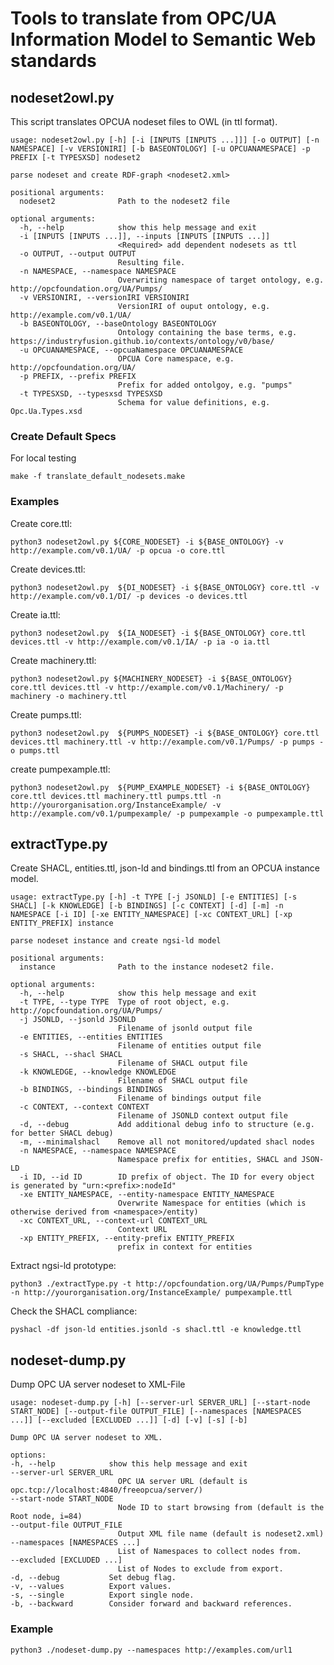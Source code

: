 # Tools to translate from OPC/UA Information Model to Semantic Web standards

## nodeset2owl.py

This script translates OPCUA nodeset files to OWL (in ttl format).

```console
usage: nodeset2owl.py [-h] [-i [INPUTS [INPUTS ...]]] [-o OUTPUT] [-n NAMESPACE] [-v VERSIONIRI] [-b BASEONTOLOGY] [-u OPCUANAMESPACE] -p PREFIX [-t TYPESXSD] nodeset2

parse nodeset and create RDF-graph <nodeset2.xml>

positional arguments:
  nodeset2              Path to the nodeset2 file

optional arguments:
  -h, --help            show this help message and exit
  -i [INPUTS [INPUTS ...]], --inputs [INPUTS [INPUTS ...]]
                        <Required> add dependent nodesets as ttl
  -o OUTPUT, --output OUTPUT
                        Resulting file.
  -n NAMESPACE, --namespace NAMESPACE
                        Overwriting namespace of target ontology, e.g. http://opcfoundation.org/UA/Pumps/
  -v VERSIONIRI, --versionIRI VERSIONIRI
                        VersionIRI of ouput ontology, e.g. http://example.com/v0.1/UA/
  -b BASEONTOLOGY, --baseOntology BASEONTOLOGY
                        Ontology containing the base terms, e.g. https://industryfusion.github.io/contexts/ontology/v0/base/
  -u OPCUANAMESPACE, --opcuaNamespace OPCUANAMESPACE
                        OPCUA Core namespace, e.g. http://opcfoundation.org/UA/
  -p PREFIX, --prefix PREFIX
                        Prefix for added ontolgoy, e.g. "pumps"
  -t TYPESXSD, --typesxsd TYPESXSD
                        Schema for value definitions, e.g. Opc.Ua.Types.xsd
```

### Create Default Specs
For local testing

    make -f translate_default_nodesets.make


### Examples

Create core.ttl:

    python3 nodeset2owl.py ${CORE_NODESET} -i ${BASE_ONTOLOGY} -v http://example.com/v0.1/UA/ -p opcua -o core.ttl


Create devices.ttl:

    python3 nodeset2owl.py  ${DI_NODESET} -i ${BASE_ONTOLOGY} core.ttl -v http://example.com/v0.1/DI/ -p devices -o devices.ttl

Create ia.ttl:

    python3 nodeset2owl.py  ${IA_NODESET} -i ${BASE_ONTOLOGY} core.ttl devices.ttl -v http://example.com/v0.1/IA/ -p ia -o ia.ttl

Create machinery.ttl:

    python3 nodeset2owl.py ${MACHINERY_NODESET} -i ${BASE_ONTOLOGY} core.ttl devices.ttl -v http://example.com/v0.1/Machinery/ -p machinery -o machinery.ttl


Create pumps.ttl:

    python3 nodeset2owl.py  ${PUMPS_NODESET} -i ${BASE_ONTOLOGY} core.ttl devices.ttl machinery.ttl -v http://example.com/v0.1/Pumps/ -p pumps -o pumps.ttl

create pumpexample.ttl:

    python3 nodeset2owl.py  ${PUMP_EXAMPLE_NODESET} -i ${BASE_ONTOLOGY} core.ttl devices.ttl machinery.ttl pumps.ttl -n http://yourorganisation.org/InstanceExample/ -v http://example.com/v0.1/pumpexample/ -p pumpexample -o pumpexample.ttl



## extractType.py

Create SHACL, entities.ttl, json-ld and bindings.ttl from an OPCUA instance model.

```console
usage: extractType.py [-h] -t TYPE [-j JSONLD] [-e ENTITIES] [-s SHACL] [-k KNOWLEDGE] [-b BINDINGS] [-c CONTEXT] [-d] [-m] -n NAMESPACE [-i ID] [-xe ENTITY_NAMESPACE] [-xc CONTEXT_URL] [-xp ENTITY_PREFIX] instance

parse nodeset instance and create ngsi-ld model

positional arguments:
  instance              Path to the instance nodeset2 file.

optional arguments:
  -h, --help            show this help message and exit
  -t TYPE, --type TYPE  Type of root object, e.g. http://opcfoundation.org/UA/Pumps/
  -j JSONLD, --jsonld JSONLD
                        Filename of jsonld output file
  -e ENTITIES, --entities ENTITIES
                        Filename of entities output file
  -s SHACL, --shacl SHACL
                        Filename of SHACL output file
  -k KNOWLEDGE, --knowledge KNOWLEDGE
                        Filename of SHACL output file
  -b BINDINGS, --bindings BINDINGS
                        Filename of bindings output file
  -c CONTEXT, --context CONTEXT
                        Filename of JSONLD context output file
  -d, --debug           Add additional debug info to structure (e.g. for better SHACL debug)
  -m, --minimalshacl    Remove all not monitored/updated shacl nodes
  -n NAMESPACE, --namespace NAMESPACE
                        Namespace prefix for entities, SHACL and JSON-LD
  -i ID, --id ID        ID prefix of object. The ID for every object is generated by "urn:<prefix>:nodeId"
  -xe ENTITY_NAMESPACE, --entity-namespace ENTITY_NAMESPACE
                        Overwrite Namespace for entities (which is otherwise derived from <namespace>/entity)
  -xc CONTEXT_URL, --context-url CONTEXT_URL
                        Context URL
  -xp ENTITY_PREFIX, --entity-prefix ENTITY_PREFIX
                        prefix in context for entities
```

Extract ngsi-ld prototype:

    python3 ./extractType.py -t http://opcfoundation.org/UA/Pumps/PumpType -n http://yourorganisation.org/InstanceExample/ pumpexample.ttl


Check the SHACL compliance:

    pyshacl -df json-ld entities.jsonld -s shacl.ttl -e knowledge.ttl


## nodeset-dump.py
Dump OPC UA server nodeset to XML-File

    usage: nodeset-dump.py [-h] [--server-url SERVER_URL] [--start-node START_NODE] [--output-file OUTPUT_FILE] [--namespaces [NAMESPACES ...]] [--excluded [EXCLUDED ...]] [-d] [-v] [-s] [-b]

    Dump OPC UA server nodeset to XML.

    options:
    -h, --help            show this help message and exit
    --server-url SERVER_URL
                            OPC UA server URL (default is opc.tcp://localhost:4840/freeopcua/server/)
    --start-node START_NODE
                            Node ID to start browsing from (default is the Root node, i=84)
    --output-file OUTPUT_FILE
                            Output XML file name (default is nodeset2.xml)
    --namespaces [NAMESPACES ...]
                            List of Namespaces to collect nodes from.
    --excluded [EXCLUDED ...]
                            List of Nodes to exclude from export.
    -d, --debug           Set debug flag.
    -v, --values          Export values.
    -s, --single          Export single node.
    -b, --backward        Consider forward and backward references.

### Example

    python3 ./nodeset-dump.py --namespaces http://examples.com/url1